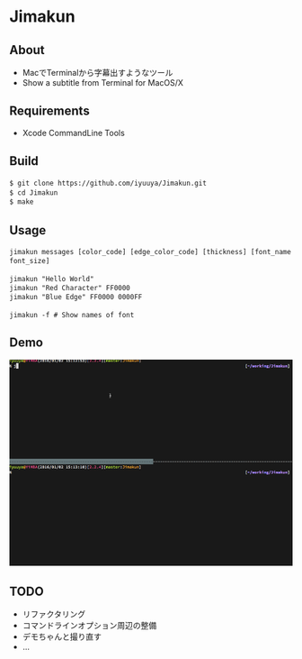 Jimakun
=======

About
-----

* MacでTerminalから字幕出すようなツール
* Show a subtitle from Terminal for MacOS/X

Requirements
------------

* Xcode CommandLine Tools

Build
-----

```sh
$ git clone https://github.com/iyuuya/Jimakun.git
$ cd Jimakun
$ make
```

Usage
-----

```
jimakun messages [color_code] [edge_color_code] [thickness] [font_name font_size]

jimakun "Hello World"
jimakun "Red Character" FF0000
jimakun "Blue Edge" FF0000 0000FF

jimakun -f # Show names of font
```

Demo
----

![デモ](https://raw.githubusercontent.com/iyuuya/Jimakun/master/doc/jimakun_demo.gif "Demo")

TODO
----

* リファクタリング
* コマンドラインオプション周辺の整備
* デモちゃんと撮り直す
* ...
